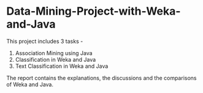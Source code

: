 # Data-Mining-Project-with-Weka-and-Java

This project includes 3 tasks -

1. Association Mining using Java
2. Classification in Weka and Java
3. Text Classification in Weka and Java

The report contains the explanations, the discussions and the comparisons of Weka and Java.

